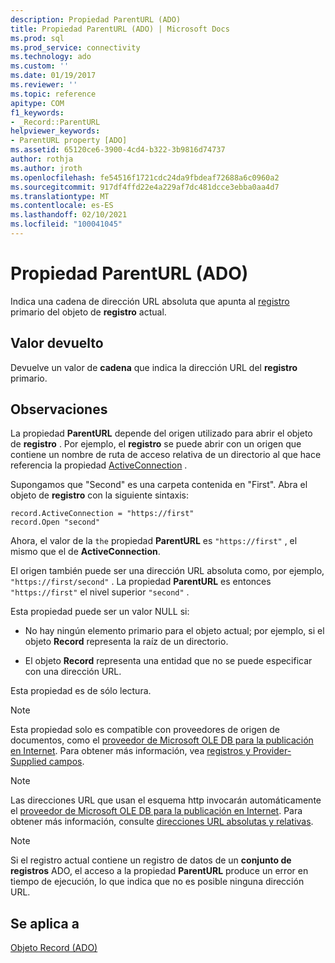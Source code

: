 ```yaml
---
description: Propiedad ParentURL (ADO)
title: Propiedad ParentURL (ADO) | Microsoft Docs
ms.prod: sql
ms.prod_service: connectivity
ms.technology: ado
ms.custom: ''
ms.date: 01/19/2017
ms.reviewer: ''
ms.topic: reference
apitype: COM
f1_keywords:
- _Record::ParentURL
helpviewer_keywords:
- ParentURL property [ADO]
ms.assetid: 65120ce6-3900-4cd4-b322-3b9816d74737
author: rothja
ms.author: jroth
ms.openlocfilehash: fe54516f1721cdc24da9fbdeaf72688a6c0960a2
ms.sourcegitcommit: 917df4ffd22e4a229af7dc481dcce3ebba0aa4d7
ms.translationtype: MT
ms.contentlocale: es-ES
ms.lasthandoff: 02/10/2021
ms.locfileid: "100041045"
---
```

# <a name="parenturl-property-ado"></a>Propiedad ParentURL (ADO)
Indica una cadena de dirección URL absoluta que apunta al [registro](./record-object-ado.md) primario del objeto de **registro** actual.  
  
## <a name="return-value"></a>Valor devuelto  
 Devuelve un valor de **cadena** que indica la dirección URL del **registro** primario.  
  
## <a name="remarks"></a>Observaciones  
 La propiedad **ParentURL** depende del origen utilizado para abrir el objeto de **registro** . Por ejemplo, el **registro** se puede abrir con un origen que contiene un nombre de ruta de acceso relativa de un directorio al que hace referencia la propiedad [ActiveConnection](./activeconnection-property-ado.md) .  
  
 Supongamos que "Second" es una carpeta contenida en "First". Abra el objeto de **registro** con la siguiente sintaxis:  
  
```  
record.ActiveConnection = "https://first"  
record.Open "second"  
```  
  
 Ahora, el valor de la `the` propiedad **ParentURL** es `"https://first"` , el mismo que el de **ActiveConnection**.  
  
 El origen también puede ser una dirección URL absoluta como, por ejemplo, `"https://first/second"` . La propiedad **ParentURL** es entonces `"https://first"` el nivel superior `"second"` .  
  
 Esta propiedad puede ser un valor NULL si:  
  
-   No hay ningún elemento primario para el objeto actual; por ejemplo, si el objeto **Record** representa la raíz de un directorio.  
  
-   El objeto **Record** representa una entidad que no se puede especificar con una dirección URL.  
  
 Esta propiedad es de sólo lectura.  
  
> [!NOTE]
>  Esta propiedad solo es compatible con proveedores de origen de documentos, como el [proveedor de Microsoft OLE DB para la publicación en Internet](../../guide/appendixes/microsoft-ole-db-provider-for-internet-publishing.md). Para obtener más información, vea [registros y Provider-Supplied campos](../../guide/data/records-and-provider-supplied-fields.md).  
  
> [!NOTE]
>  Las direcciones URL que usan el esquema http invocarán automáticamente el [proveedor de Microsoft OLE DB para la publicación en Internet](../../guide/appendixes/microsoft-ole-db-provider-for-internet-publishing.md). Para obtener más información, consulte [direcciones URL absolutas y relativas](../../guide/data/absolute-and-relative-urls.md).  
  
> [!NOTE]
>  Si el registro actual contiene un registro de datos de un **conjunto de registros** ADO, el acceso a la propiedad **ParentURL** produce un error en tiempo de ejecución, lo que indica que no es posible ninguna dirección URL.  
  
## <a name="applies-to"></a>Se aplica a  
 [Objeto Record (ADO)](./record-object-ado.md)